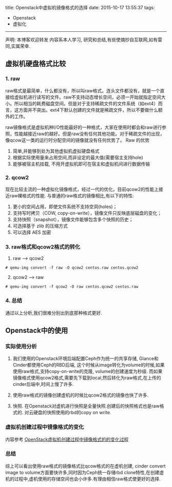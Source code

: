 title: Openstack中虚拟机镜像格式的选择
date: 2015-10-17 13:55:37
tags:
 - Openstack
 - 虚拟化
---

声明:
本博客欢迎转发
内容系本人学习, 研究和总结,有些使摘抄自互联网,如有雷同,实属荣幸.

## 虚拟机硬盘格式比较

### 1. raw

raw格式是最简单，什么都没有，所以叫raw格式。连头文件都没有，就是一个直接给虚拟机进行读写的文件。raw不支持动态增长空间，必须一开始就指定空间大小。所以相当的耗费磁盘空间。但是对于支持稀疏文件的文件系统（如ext4）而言，这方面并不突出。ext4下默认创建的文件就是稀疏文件，所以不要做什么额外的工作。

raw镜像格式是虚拟机种I/O性能最好的一种格式，大家在使用时都会和raw进行参照，性能越接近raw的越好。但是raw没有任何其他功能。对于稀疏文件的出现，像qcow这一类的运行时分配空间的镜像就没有任何优势了。 Raw 的优势
1. 简单,并能够到处为其他虚拟机虚拟硬盘格式
2. 根据实际使用量来占用空间,而非设定的最大值(需要宿主支持hole)
3. 能够被宿主机挂载, 不用开虚拟机即可在宿主和虚拟机间进行数据传输

<!-- more -->

### 2. qcow2
现在比较主流的一种虚拟化镜像格式，经过一代的优化，目前qcow2的性能上接近raw裸格式的性能.  与普通的raw格式的镜像相比,有以下的特性:
 1. 更小的空间占用，即使文件系统不支持空洞(holes)；
 2. 支持写时拷贝（COW, copy-on-write），镜像文件只反映底层磁盘的变化；
 3. 支持快照（snapshot），镜像文件能够包含多个快照的历史；
 4. 可选择基于 zlib 的压缩方式
 5. 可以选择 AES 加密

### 3. raw格式和qcow2格式的转化

 1. raw --> qcow2
 ```
 # qemu-img convert -f raw -O qcow2 centos.raw centos.qcow2
 ```
 2. qcow2 --> raw
 ```
 # qemu-img convert -f qcow2 -O raw centos.qcow2 centos.raw
 ```

### 4. 总结
通过以上分析,我们很难分别出到底那种格式更好.

## Openstack中的使用

### 实际使用分析

1. 我们使用的Openstack环境后端配置Ceph作为统一的共享存储, Glance和Cinder都使用Ceph的RBD后端, 这个时候从image转化为volume的时候,如果使用raw格式,支持copy-on-write的克隆, volume的创建速度为秒级. 而如果镜像格式使用qcow2格式,需要先下载到local,然后转化为raw格式,在上传的cinder后端中,时间上慢了许多.

2. 使用raw格式的镜像创建虚机的时候比qcow2格式的镜像也快了许多.

3. 快照. 在Openstack对虚机进行快照是全量快照.创建后的快照格式也是raw格式的. 对云硬盘的快照使用的rbd的copy on write.

### 虚拟机创建过程中镜像格式的变化

内容参考 [OpenStack虚拟机创建过程中镜像格式的的变化过程][]


### 总结

综上可以看出使用raw格式的镜像格式比qcow格式的在虚机创建, cinder convert image to volume方面要快许多,同时因为Ceph统一存储rbd clone特性,在创建虚机的过程中,虚机使用的存储空间也会小许多.有理由相信raw格式使更好的选择.


[OpenStack虚拟机创建过程中镜像格式的的变化过程]: http://www.openstack.cn/?p=358
